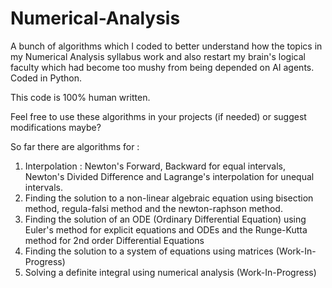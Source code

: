 # Numerical-Analysis
A bunch of algorithms which I coded to better understand how the topics in my Numerical Analysis syllabus work and also restart my brain's logical faculty which had become too mushy from being depended on AI agents. 
Coded in Python.

This code is 100% human written.

Feel free to use these algorithms in your projects (if needed) or suggest modifications maybe?

So far there are algorithms for :

1. Interpolation : Newton's Forward, Backward for equal intervals, Newton's Divided Difference and Lagrange's interpolation for unequal intervals.
2. Finding the solution to a non-linear algebraic equation using bisection method, regula-falsi method and the newton-raphson method.
3. Finding the solution of an ODE (Ordinary Differential Equation) using Euler's method for explicit equations and ODEs and the Runge-Kutta method for 2nd order Differential Equations
4. Finding the solution to a system of equations using matrices (Work-In-Progress)
5. Solving a definite integral using numerical analysis (Work-In-Progress)
